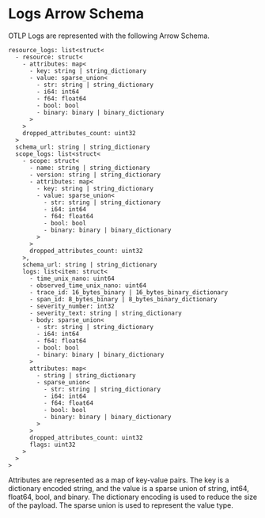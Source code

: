 # Logs Arrow Schema

OTLP Logs are represented with the following Arrow Schema.

```
resource_logs: list<struct<
  - resource: struct<
    - attributes: map<
      - key: string | string_dictionary 
      - value: sparse_union<
        - str: string | string_dictionary 
        - i64: int64
        - f64: float64 
        - bool: bool
        - binary: binary | binary_dictionary
      >
    >
    dropped_attributes_count: uint32
  > 
  schema_url: string | string_dictionary 
  scope_logs: list<struct<
    - scope: struct<
      - name: string | string_dictionary 
      - version: string | string_dictionary 
      - attributes: map<
        - key: string | string_dictionary 
        - value: sparse_union<
          - str: string | string_dictionary 
          - i64: int64 
          - f64: float64 
          - bool: bool 
          - binary: binary | binary_dictionary
        >
      > 
      dropped_attributes_count: uint32
    >, 
    schema_url: string | string_dictionary 
    logs: list<item: struct<
      - time_unix_nano: uint64 
      - observed_time_unix_nano: uint64 
      - trace_id: 16_bytes_binary | 16_bytes_binary_dictionary 
      - span_id: 8_bytes_binary | 8_bytes_binary_dictionary
      - severity_number: int32 
      - severity_text: string | string_dictionary 
      - body: sparse_union<
        - str: string | string_dictionary 
        - i64: int64 
        - f64: float64 
        - bool: bool 
        - binary: binary | binary_dictionary
      >
      attributes: map<
        - string | string_dictionary 
        - sparse_union<
          - str: string | string_dictionary 
          - i64: int64
          - f64: float64 
          - bool: bool 
          - binary: binary | binary_dictionary
        >
      > 
      dropped_attributes_count: uint32 
      flags: uint32
    >
  >
>
```

Attributes are represented as a map of key-value pairs. The key is a dictionary encoded string, and the value is a 
sparse union of string, int64, float64, bool, and binary. The dictionary encoding is used to reduce the size of the 
payload. The sparse union is used to represent the value type. 